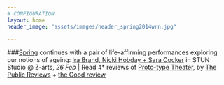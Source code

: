```yaml
---
# CONFIGURATION
layout: home
header_image: "assets/images/header_spring2014wrn.jpg"

---
```

###[Spring](/current/2014-spring) continues with a pair of life-affirming performances exploring our notions of ageing: [Ira Brand, Nicki Hobday + Sara Cocker](/current/2014-spring/age) in STUN Studio @ Z-arts, *26 Feb* | Read 4\* reviews of [Proto-type Theater](/current/2014-spring/prototype), by [The Public Reviews](http://www.thepublicreviews.com/the-good-the-god-and-the-guillotine-contact-manchester) + [the Good review](http://thegoodreview.co.uk/2014/02/the-good-the-god-and-the-guillotine-contact-theatre-manchester)

